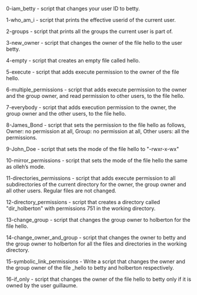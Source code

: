 0-iam_betty - script that changes your user ID to betty.

1-who_am_i - script that prints the effective userid of the current user.

2-groups - script that prints all the groups the current user is part of.

3-new_owner - script that changes the owner of the file hello to the user betty.

4-empty - script that creates an empty file called hello.

5-execute - script that adds execute permission to the owner of the file hello.

6-multiple_permissions - script that adds execute permission to the owner and 
the group owner, and read permission to other users, to the file hello.

7-everybody - script that adds execution permission to the owner, the group 
owner and the other users, to the file hello.

8-James_Bond - script that sets the permission to the file hello as follows, 
Owner: no permission at all, Group: no permission at all,
Other users: all the permissions.

9-John_Doe - script that sets the mode of the file hello to "-rwxr-x-wx"

10-mirror_permissions - script that sets the mode of the file hello 
the same as olleh’s mode.

11-directories_permissions - script that adds execute permission to all subdirectories
of the current directory for the owner, the group owner and all other users.
Regular files are not changed.

12-directory_permissions - script that creates a directory called "dir_holberton"
with permissions 751 in the working directory.

13-change_group - script that changes the group owner to holberton for the file hello.

14-change_owner_and_group - script that changes the owner to betty and the group
owner to holberton for all the files and directories in the working directory.

15-symbolic_link_permissions - Write a script that changes the owner and the
group owner of the file _hello to betty and holberton respectively.

16-if_only - script that changes the owner of the file hello to
betty only if it is owned by the user guillaume.

